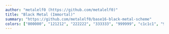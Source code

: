 ```yaml
---
author: "metalelf0 (https://github.com/metalelf0)"
title: "Black Metal (Immortal)"
summary: "https://github.com/metalelf0/base16-black-metal-scheme"
colors: ["000000", "121212", "222222", "333333", "999999", "c1c1c1", "999999", "c1c1c1", "5f8787", "aaaaaa", "556677", "7799bb", "aaaaaa", "888888", "999999", "444444"]
---
```

